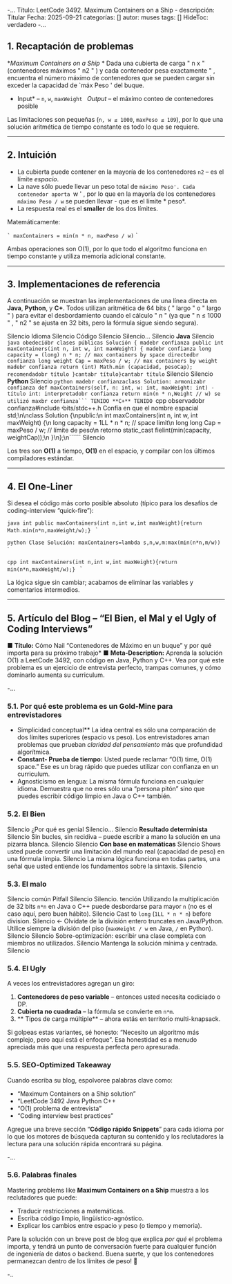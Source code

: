-...
Título: LeetCode 3492. Maximum Containers on a Ship -
descripción: Titular
Fecha: 2025-09-21
categorías: []
autor: muses
tags: []
HideToc: verdadero
-...
## 1. Recaptación de problemas

**Maximum Containers on a Ship* *
Dada una cubierta de carga " n x " (contenedores máximos " n2 " ) y cada contenedor pesa exactamente " , encuentra el número máximo de contenedores que se pueden cargar sin exceder la capacidad de `máx Peso ' del buque.

* Input* – `n`, `w`, `maxWeight `
*Output* – el máximo conteo de contenedores posible

Las limitaciones son pequeñas (`n, w ≤ 1000`, `maxPeso ≤ 109`), por lo que una solución aritmética de tiempo constante es todo lo que se requiere.



----------------------------------------------------

## 2. Intuición

- La cubierta puede contener en la mayoría de los contenedores `n2` – es el límite *espacio*.
- La nave sólo puede llevar un peso total de `máximo Peso'.
Cada contenedor aporta `w ' , por lo que en la mayoría de los contenedores `máximo Peso / w` se pueden llevar - que es el límite * peso*.
- La respuesta real es el **smaller** de los dos límites.

Matemáticamente:

`` `
maxContainers = min(n * n, maxPeso / w)
`` `

Ambas operaciones son O(1), por lo que todo el algoritmo funciona en tiempo constante y utiliza memoria adicional constante.



----------------------------------------------------

## 3. Implementaciones de referencia

A continuación se muestran las implementaciones de una línea directa en **Java**, **Python**, y **C+**.
Todos utilizan aritmética de 64 bits ( " largo " o " largo " ) para evitar el desbordamiento cuando el cálculo " n " (ya que " n ≤ 1000 " , " n2 " se ajusta en 32 bits, pero la fórmula sigue siendo segura).

Silencio Idioma Silencio Código Silencio
Silencio...
Silencio **Java** Silencio ``java obedecióbr clases públicas Solución { madebr confianza public int maxContainers(int n, int w, int maxWeight) { madebr confianza long capacity = (long) n * n; // max containers by space directedbr confianza long weight Cap = maxPeso / w; // max containers by weight madebr confianza return (int) Math.min (capacidad, pesoCap); recomendadobr título }cantabr título}cantabr título`` Silencio
Silencio **Python** Silencio ``python madebr confianzaclass Solution: armonizabr confianza def maxContainers(self, n: int, w: int, maxWeight: int) - título int: interpretadobr confianza return min(n * n,Weight // w) se utilizó maxbr confianza```
TENIDO **C+** TENIDO ``cpp observadobr confianza#include יbits/stdc++.h Confía en que el nombre espacial std;\n\nclass Solution {\npublic:\n int maxContainers(int n, int w, int maxWeight) {\n long capacity = 1LL * n * n; // space limit\n long long Cap = maxPeso / w; // límite de peso\n retorno static_cast fielint(min(capacity, weightCap));\n }\n};\n`````` Silencio

Los tres son **O(1)** a tiempo, **O(1)** en el espacio, y compilar con los últimos compiladores estándar.



----------------------------------------------------

## 4. El One‐Liner

Si desea el código más corto posible absoluto (típico para los desafíos de coding-interview “quick-fire”):

``java
int public maxContainers(int n,int w,int maxWeight){return Math.min(n*n,maxWeight/w);}
`` `

``python
Clase Solución: maxContainers=lambda s,n,w,m:max(min(n*n,m/w))
`` `

``cpp
int maxContainers(int n,int w,int maxWeight){return min(n*n,maxWeight/w);}
`` `

La lógica sigue sin cambiar; acabamos de eliminar las variables y comentarios intermedios.



----------------------------------------------------

## 5. Artículo del Blog – “El Bien, el Mal y el Ugly of Coding Interviews”

■ **Título:** Cómo Nail “Contenedores de Máximo en un buque” y por qué importa para su próximo trabajo*
■ **Meta‐Description:** Aprenda la solución O(1) a LeetCode 3492, con código en Java, Python y C++. Vea por qué este problema es un ejercicio de entrevista perfecto, trampas comunes, y cómo dominarlo aumenta su curriculum.

-...

### 5.1. Por qué este problema es un Gold‐Mine para entrevistadores

- Simplicidad conceptual** La idea central es sólo una comparación de dos límites superiores (espacio vs peso). Los entrevistadores aman problemas que prueban *claridad del pensamiento* más que profundidad algorítmica.
- **Constant- Prueba de tiempo:** Usted puede reclamar “O(1) time, O(1) space.” Ese es un brag rápido que puedes utilizar con confianza en un curriculum.
- Agnosticismo en lengua: La misma fórmula funciona en cualquier idioma. Demuestra que no eres sólo una “persona pitón” sino que puedes escribir código limpio en Java o C++ también.

### 5.2. El Bien

Silencio ¿Por qué es genial
Silencio...
Silencio **Resultado determinista** Silencio Sin bucles, sin recidiva – puede escribir a mano la solución en una pizarra blanca. Silencio
Silencio **Con base en matemáticas** Silencio Shows usted puede convertir una limitación del mundo real (capacidad de peso) en una fórmula limpia. Silencio
La misma lógica funciona en todas partes, una señal que usted entiende los fundamentos sobre la sintaxis. Silencio

### 5.3. El malo

Silencio común Pitfall Silencio
Silencio.
tención Utilizando la multiplicación de 32 bits `n*n` en Java o C++ puede desbordarse para mayor `n` (no es el caso aquí, pero buen hábito). Silencio Cast to `long` (`1LL * n * n`) before division. Silencio
← Olvídate de la división entero truncates en Java/Python. Utilice siempre la división del piso (`maxWeight / w` en Java, `/` en Python). Silencio
Silencio Sobre-optimización: escribir una clase completa con miembros no utilizados. Silencio Mantenga la solución mínima y centrada. Silencio

### 5.4. El Ugly

A veces los entrevistadores agregan un giro:

1. **Contenedores de peso variable** – entonces usted necesita codiciado o DP.
2. **Cubierta no cuadrada** – la fórmula se convierte en `n*m`.
3. ** Tipos de carga múltiple** – ahora estás en territorio multi-knapsack.

Si golpeas estas variantes, sé honesto: “Necesito un algoritmo más complejo, pero aquí está el enfoque”. Esa honestidad es a menudo apreciada más que una respuesta perfecta pero apresurada.

### 5.5. SEO‐Optimized Takeaway

Cuando escriba su blog, espolvoree palabras clave como:

- “Maximum Containers on a Ship solution”
- “LeetCode 3492 Java Python C++
- “O(1) problema de entrevista”
- “Coding interview best practices”

Agregue una breve sección “**Código rápido Snippets**” para cada idioma por lo que los motores de búsqueda capturan su contenido y los reclutadores la lectura para una solución rápida encontrará su página.

-...

### 5.6. Palabras finales

Mastering problems like **Maximum Containers on a Ship** muestra a los reclutadores que puede:

- Traducir restricciones a matemáticas.
- Escriba código limpio, lingüístico-agnóstico.
- Explicar los cambios entre espacio y peso (o tiempo y memoria).

Pare la solución con un breve post de blog que explica *por qué* el problema importa, y tendrá un punto de conversación fuerte para cualquier función de ingeniería de datos o backend. Buena suerte, y que los contenedores permanezcan dentro de los límites de peso! 🚢

-..